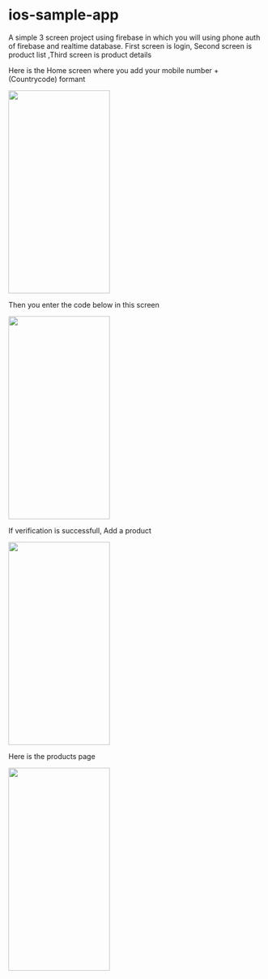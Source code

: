 # ios-sample-app
A simple 3 screen project using firebase in which you will using phone auth of firebase and realtime database. First screen is login, Second screen is product list ,Third screen is product details

Here is the Home screen  where you add your mobile number +(Countrycode) formant 


<img src="https://user-images.githubusercontent.com/21078289/65957328-fbde7200-e465-11e9-9060-1decfbd54616.png" data-canonical-src="https://user-images.githubusercontent.com/21078289/65957328-fbde7200-e465-11e9-9060-1decfbd54616.png" width="200" height="400" />


Then you enter the code below in this screen

<img src="https://user-images.githubusercontent.com/21078289/65959404-54643e00-e46b-11e9-86ee-8d5e672adba3.png" data-canonical-src="https://user-images.githubusercontent.com/21078289/65959404-54643e00-e46b-11e9-86ee-8d5e672adba3.png" width="200" height="400" />

If verification is successfull, Add a product

<img src="https://user-images.githubusercontent.com/21078289/65959489-92f9f880-e46b-11e9-8161-9aa6511af16e.png" data-canonical-src="https://user-images.githubusercontent.com/21078289/65959489-92f9f880-e46b-11e9-8161-9aa6511af16e.png" width="200" height="400" />

Here is the products page 

<img src="https://user-images.githubusercontent.com/21078289/65959571-cb99d200-e46b-11e9-86f0-62e324635dd6.png" data-canonical-src="https://user-images.githubusercontent.com/21078289/65959571-cb99d200-e46b-11e9-86f0-62e324635dd6.png" width="200" height="400" />

